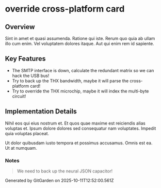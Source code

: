 # override cross-platform card

## Overview
Sint in amet et quasi assumenda. Ratione qui iste. Rerum quo quia ab ullam illo cum enim. Vel voluptatem dolores itaque. Aut qui enim rem id sapiente.

## Key Features
- The SMTP interface is down, calculate the redundant matrix so we can hack the USB bus!
- Try to back up the THX bandwidth, maybe it will parse the cross-platform card!
- Try to override the THX microchip, maybe it will index the multi-byte circuit!

## Implementation Details
Nihil eos qui eius nostrum et. Et quos quae maxime est reiciendis alias voluptas et. Ipsum dolore dolores sed consequatur nam voluptates. Impedit quia voluptas placeat.
 Ut dolor quibusdam iusto tempora et possimus accusamus. Omnis est ea. Ut at numquam.

### Notes
> We need to back up the neural JSON capacitor!

Generated by GitGarden on 2025-10-11T12:52:00.561Z